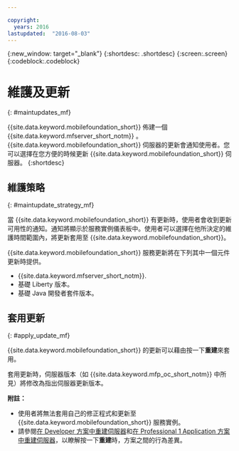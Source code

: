 ```yaml
---

copyright:
  years: 2016
lastupdated:  "2016-08-03"
---
```


{:new_window: target="_blank"}
{:shortdesc: .shortdesc}
{:screen:.screen}
{:codeblock:.codeblock}

# 維護及更新
{: #maintupdates_mf}

<!--Last updated: 03 August 2016
{: .last-updated}-->

{{site.data.keyword.mobilefoundation_short}} 佈建一個 {{site.data.keyword.mfserver_short_notm}} <!--on {{site.data.keyword.containerlong}} as a container group-->。{{site.data.keyword.mobilefoundation_short}} 伺服器的更新會通知使用者。您可以選擇在您方便的時候更新 {{site.data.keyword.mobilefoundation_short}} 伺服器。
{:shortdesc}

## 維護策略
{: #maintupdate_strategy_mf}

當 {{site.data.keyword.mobilefoundation_short}} 有更新時，使用者會收到更新可用性的通知。通知將顯示於服務實例儀表板中。使用者可以選擇在他所決定的維護時間範圍內，將更新套用至 {{site.data.keyword.mobilefoundation_short}}。

{{site.data.keyword.mobilefoundation_short}} 服務更新將在下列其中一個元件更新時提供。

* {{site.data.keyword.mfserver_short_notm}}.
* 基礎 Liberty 版本。
* 基礎 Java 開發者套件版本。


## 套用更新
{: #apply_update_mf}

{{site.data.keyword.mobilefoundation_short}} 的更新可以藉由按一下**重建**來套用。

套用更新時，伺服器版本（如 {{site.data.keyword.mfp_oc_short_notm}} 中所見）將修改為指出伺服器更新版本。

**附註：**
* 使用者將無法套用自己的修正程式和更新至 {{site.data.keyword.mobilefoundation_short}} 服務實例。
* 請參閱[在 Developer 方案中重建伺服器](c_using_mfs_p1.html#recreate_mobilefoundation_p1)和[在 Professional 1 Application 方案中重建伺服器](c_using_mfs_p2.html#recreate_mobilefoundation_p2)，以瞭解按一下**重建**時，方案之間的行為差異。
